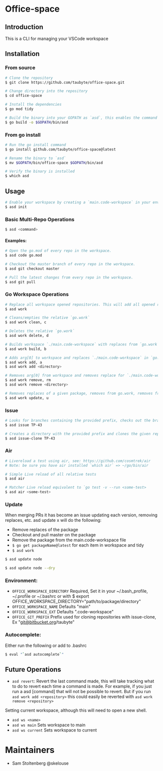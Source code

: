 # Office-space

## Introduction
  This is a CLI for managing your VSCode workspace


## Installation

### From source
```bash
# Clone the repository
$ git clone https://github.com/taubyte/office-space.git

# Change directory into the repository
$ cd office-space

# Install the dependencies
$ go mod tidy

# Build the binary into your GOPATH as `asd`, this enables the command to be ran from anywhere.
$ go build -o $GOPATH/bin/asd
```

### From go install
```bash
# Run the go install command
$ go install github.com/taubyte/office-space@latest

# Rename the binary to `asd`
$ mv $GOPATH/bin/office-space $GOPATH/bin/asd

# Verify the binary is installed
$ which asd
```

## Usage

```bash
# Enable your workspace by creating a `main.code-workspace` in your env["OFFICE_WORKSPACE_DIRECTORY"] directory
$ asd init
```

### Basic Multi-Repo Operations
```bash
$ asd <command>
```

#### Examples:
```bash
# Open the go.mod of every repo in the workspace.
$ asd code go.mod
```

```bash
# Checkout the master branch of every repo in the workspace.
$ asd git checkout master
```

```bash
# Pull the latest changes from every repo in the workspace.
$ asd git pull
```

### Go Workspace Operations
```bash
# Replace all workspace opened repositories. This will add all opened repositories to `go.work`
$ asd work
```

```bash
# Cleans/empties the relative `go.work`
$ asd work clean, c
```

```bash
# Deletes the relative `go.work`
$ asd work delete, d
```

```bash
# Builds workspace `./main.code-workspace` with replaces from `go.work`
$ asd work build, b
```

```bash
# Adds arg[0] to workspace and replaces `./main.code-workspace` in `go.work`
$ asd work add, a
$ asd work add <directory>
```

```bash
# Removes arg[0] from workspace and removes replace for `./main.code-workspace` from `go.work`
$ asd work remove, rm
$ asd work remove <directory>
```

```bash
# Removes replaces of a given package, removes from go.work, removes from ./main.code-workspace, and updates versions throughout to latest
$ asd work update, u
```

### Issue
```bash
# Looks for branches containing the provided prefix, checks out the branches, and adds the given repositories to go.work and the main workspace
$ asd issue TP-43
```

```bash
# Creates a directory with the provided prefix and clones the given repositories based on your `OFFICE_GIT_PREFIX` environment key.  It will also check out the branch and set the new `OFFICE_WORKSPACE_DIRECTORY` as an environment variable of the new workspace.
$ asd issue-clone TP-43
```


### Air
```bash
# Livereload a test using air, see: https://github.com/cosmtrek/air
# Note: be sure you have air installed `which air` => ~/go/bin/air

# Simple Live reload of all relative tests
$ asd air

# Matcher Live reload equivalent to `go test -v --run <some-test>
$ asd air <some-test>
```

### Update

When merging PRs it has become an issue updating each version, removing replaces, etc.
asd update x will do the following:

 - Remove replaces of the package
 - Checkout and pull master on the package
 - Remove the package from the main.code-workspace file
 - `$ go get packageName@latest` for each item in workspace and tidy
 - `$ asd work`


```bash
$ asd update node

$ asd update node --dry
```

### Environment:
- `OFFICE_WORKSPACE_DIRECTORY`  Required, Set it in your ~/.bash_profile, ~/.profile or ~/.bashrc or with $ export OFFICE_WORKSPACE_DIRECTORY="path/to/package/directory"
- `OFFICE_WORKSPACE_NAME` Defaults "main"
- `OFFICE_WORKSPACE_EXT`  Defaults ".code-workspace"
- `OFFICE_GIT_PREFIX` Prefix used for cloning repositories with issue-clone, Ex "git@bitbucket.org/taubyte"

### Autocomplete:

Either run the following or add to .bashrc

```bash
$ eval "`asd autocomplete`"
```

## Future Operations
- `asd revert`: 
Revert the last command made, this will take tracking
what to do to revert each time a command is made.  For example, if you
just run a asd [command]  that will not be possible to revert.  But if you
run `asd work add <repository>` this could easily be reverted with `asd work remove <repository>`

Setting current workspace, although this will need to open a new shell.
- `asd ws <name>`
- `asd ws main` Sets workspace to main
- `asd ws current` Sets workspace to current

# Maintainers
 - Sam Stoltenberg @skelouse
